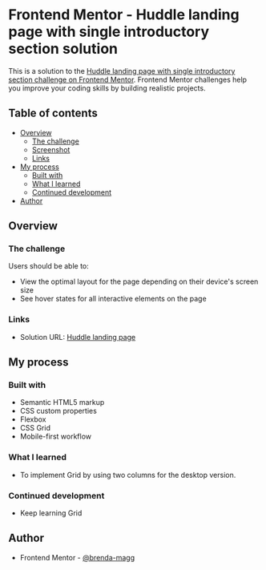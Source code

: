 # Frontend Mentor - Huddle landing page with single introductory section solution

This is a solution to the [Huddle landing page with single introductory section challenge on Frontend Mentor](https://www.frontendmentor.io/challenges/huddle-landing-page-with-a-single-introductory-section-B_2Wvxgi0). Frontend Mentor challenges help you improve your coding skills by building realistic projects. 

## Table of contents

- [Overview](#overview)
  - [The challenge](#the-challenge)
  - [Screenshot](#screenshot)
  - [Links](#links)
- [My process](#my-process)
  - [Built with](#built-with)
  - [What I learned](#what-i-learned)
  - [Continued development](#continued-development)
- [Author](#author)

## Overview

### The challenge

Users should be able to:

- View the optimal layout for the page depending on their device's screen size
- See hover states for all interactive elements on the page

### Links

- Solution URL: [Huddle landing page](https://brenda-magg.github.io/huddle-landing-page-/)

## My process

### Built with

- Semantic HTML5 markup
- CSS custom properties
- Flexbox
- CSS Grid
- Mobile-first workflow

### What I learned

- To implement Grid by using two columns for the desktop version.

### Continued development

- Keep learning Grid


## Author

- Frontend Mentor - [@brenda-magg](https://www.frontendmentor.io/profile/brenda-magg)
